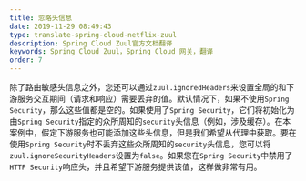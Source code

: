 ```yaml
---
title: 忽略头信息
date: 2019-11-29 08:49:43
type: translate-spring-cloud-netflix-zuul
description: Spring Cloud Zuul官方文档翻译
keywords: Spring Cloud Zuul，Spring Cloud 网关，翻译
order: 7
---
```


除了路由敏感头信息之外，您还可以通过`zuul.ignoredHeaders`来设置全局的和下游服务交互期间（请求和响应）需要丢弃的值。默认情况下，如果不使用`Spring Security`，那么这些值都是空的。如果使用了`Spring Security`，它们将初始化为由`Spring Security`指定的众所周知的`security`头信息（例如，涉及缓存）。在本案例中，假定下游服务也可能添加这些头信息，但是我们希望从代理中获取。要在使用`Spring Security`时不丢弃这些众所周知的`security`头信息，您可以将`zuul.ignoreSecurityHeaders`设置为`false`。如果您在`Spring Security`中禁用了`HTTP Security`响应头，并且希望下游服务提供该值，这样做非常有用。
